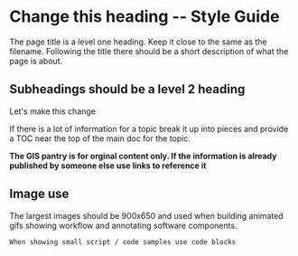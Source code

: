 # Change this heading -- Style Guide
The page title is a level one heading. Keep it close to the same as the filename. Following the title there should be a short description of what the page is about.

## Subheadings should be a level 2 heading
Let's make this change

If there is a lot of information for a topic break it up into pieces and provide a TOC near the top of the main doc for the topic.

**The GIS pantry is for orginal content only. If the information is already published by someone else use links to reference it**

## Image use
The largest images should be 900x650 and used when building animated gifs showing workflow and annotating software components.

```
When showing small script / code samples use code blocks
```

